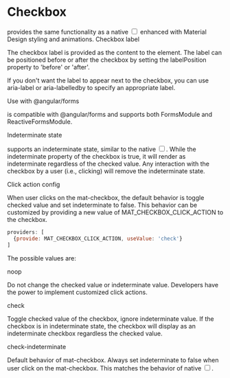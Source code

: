 # Checkbox
<mat-checkbox> provides the same functionality as a native <input type="checkbox"> enhanced with Material Design styling and animations.
 Checkbox label

The checkbox label is provided as the content to the <mat-checkbox> element. The label can be positioned before or after the checkbox by setting the labelPosition property to 'before' or 'after'.

If you don't want the label to appear next to the checkbox, you can use aria-label or aria-labelledby to specify an appropriate label.

 Use with @angular/forms

<mat-checkbox> is compatible with @angular/forms and supports both FormsModule and ReactiveFormsModule.

 Indeterminate state

<mat-checkbox> supports an indeterminate state, similar to the native <input type="checkbox">. While the indeterminate property of the checkbox is true, it will render as indeterminate regardless of the checked value. Any interaction with the checkbox by a user (i.e., clicking) will remove the indeterminate state.

 Click action config

When user clicks on the mat-checkbox, the default behavior is toggle checked value and set indeterminate to false. This behavior can be customized by providing a new value of MAT_CHECKBOX_CLICK_ACTION to the checkbox.

```javascript
providers: [
  {provide: MAT_CHECKBOX_CLICK_ACTION, useValue: 'check'}
]
```

The possible values are:

 noop

Do not change the checked value or indeterminate value. Developers have the power to implement customized click actions.

 check

Toggle checked value of the checkbox, ignore indeterminate value. If the checkbox is in indeterminate state, the checkbox will display as an indeterminate checkbox regardless the checked value.

 check-indeterminate

Default behavior of mat-checkbox. Always set indeterminate to false when user click on the mat-checkbox. This matches the behavior of native <input type="checkbox">.